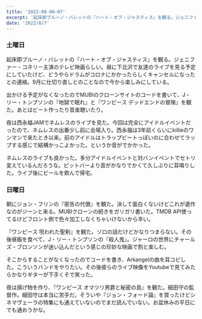 ```yaml
---
title: '2022-08-06~07'
excerpt: '起床即ブルーノ・バレットの『ハート・オブ・ジャスティス』を観る。ジェニファー・コネリー主演のテレビ映画らしい。...'
date: '2022/8/7'
---
```


### 土曜日

起床即ブルーノ・バレットの『ハート・オブ・ジャスティス』を観る。ジェニファー・コネリー主演のテレビ映画らしい。昼に下北沢で友達のライブを見る予定にしていたけど、どうやらドラムがコロナにかかったらしくキャンセルになったとの連絡。9月に仕切り直しとのことなので今から楽しみにしている。

出かける予定がなくなったのでMUBIのクローンサイトのコードを書いて、J・リー・トンプソンの『地獄で眠れ』と『ワンピース デッドエンドの冒険』を観た。あとはビート作ったり音楽聴いたり。

夜は西永福JAMでネムレスのライブを見た。今回は完全にアイドルイベントだったので、ネムレスの出番少し前に会場入り。西永福は3年前くらいにkillieのワンマンで来たとき以来。前のアイドルはトラップビートっぽいのに合わせてラップする感じで結構かっこよかった。というか音がでかかった。

ネムレスのライブも良かった。多分アイドルイベントと対バンイベントでセトリ変えているんだろうな。ピットバーより音がかなりでかくて久しぶりに耳鳴りした。ライブ後にビールを飲んで帰宅。

### 日曜日

朝にジョン・フリンの『密告の代償』を観た。決して面白くないけどこれが遺作なのがジーンと来る。MUBIクローンの続きをガリガリ書いた。TMDB API使ってるけどフロント側で色々加工しなくちゃいけないから辛い。

『ワンピース 呪われた聖剣』を観た。ゾロの話だけどかなりつまらない。その後昼飯を食べて、J・リー・トンプソンの『殺人鬼』。ジャーロの世界にチャールズ・ブロンソンが迷い込んだという感じの珍妙な映画で割と楽しむ。

そこからすることがなくなったのでコードを書き、Arkangelの曲を耳コピした。こういうバンドをやりたい。その後彼らのライブ映像をYoutubeで見てみたらかなりギターが下手くそで笑った。

夜は揚げ物を作り、『ワンピース オマツリ男爵と秘密の島』を観た。細田守の監督作。細田守は本当に苦手だ。そういや『ジョン・フォード論』を買ったけどシネマヴェーラの特集にも通えていないのでまだ読んでいない。お盆休みの平日にでも通おうかな。